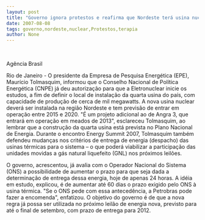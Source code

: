 ```yaml
---
layout: post
title: "Governo ignora protestos e reafirma que Nordeste terá usina nuclear"
date: 2007-08-08
tags: governo,nordeste,nuclear,Protestos,terapia
author: None
---
```

&nbsp;

Ag&ecirc;ncia Brasil

Rio de Janeiro - O presidente da Empresa de Pesquisa Energ&eacute;tica (EPE), Maur&iacute;cio Tolmasquim, informou que o Conselho Nacional de Pol&iacute;tica Energ&eacute;tica (CNPE) j&aacute; deu autoriza&ccedil;&atilde;o para que a Eletronuclear inicie os estudos, a fim de definir o local de instala&ccedil;&atilde;o da quarta usina do pa&iacute;s, com capacidade de produ&ccedil;&atilde;o de cerca de mil megawatts. 
A nova usina nuclear dever&aacute; ser instalada na regi&atilde;o Nordeste e tem previs&atilde;o de entrar em opera&ccedil;&atilde;o entre 2015 e 2020. 
&quot;&Eacute; um projeto adicional ao de Angra 3, que entrar&aacute; em opera&ccedil;&atilde;o em meados de 2013&quot;, esclareceu Tolmasquim, ao lembrar que a constru&ccedil;&atilde;o da quarta usina est&aacute; prevista no Plano Nacional de Energia. 
Durante o encontro Energy Summit 2007, Tolmasquim tamb&eacute;m defendeu mudan&ccedil;as nos crit&eacute;rios de entrega de energia (despacho) das usinas t&eacute;rmicas para o sistema &ndash; o que poder&aacute; viabilizar a participa&ccedil;&atilde;o das unidades movidas a g&aacute;s natural liquefeito (GNL) nos pr&oacute;ximos leil&otilde;es. 

O governo, acrescentou, j&aacute; avalia com o Operador Nacional do Sistema (ONS) a possibilidade de aumentar o prazo para que seja dada a determina&ccedil;&atilde;o de entrega dessa energia, hoje de apenas 24 horas. A id&eacute;ia em estudo, explicou, &eacute; de aumentar at&eacute; 60 dias o prazo exigido pelo ONS &agrave; usina t&eacute;rmica. &quot;Se o ONS pede com essa anteced&ecirc;ncia, a Petrobras pode fazer a encomenda&quot;, enfatizou.
O objetivo do governo &eacute; de que a nova regra j&aacute; possa ser utilizada no pr&oacute;ximo leil&atilde;o de energia nova, previsto para at&eacute; o final de setembro, com prazo de entrega para 2012. 